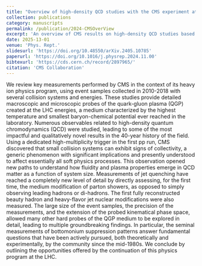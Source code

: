 ```yaml
---
title: "Overview of high-density QCD studies with the CMS experiment at the LHC"
collection: publications
category: manuscripts
permalink: /publication/2024-CMSOverView
excerpt: 'An overview of CMS results on high-density QCD studies based on Run 1 and Run 2 data'
date: 2025-13-01
venue: 'Phys. Rept.'
slidesurl: 'https://doi.org/10.48550/arXiv.2405.10785'
paperurl: 'https://doi.org/10.1016/j.physrep.2024.11.00'
bibtexurl: 'https://cds.cern.ch/record/2897965/'
citation: 'CMS Collaboration'
---
```

We review key measurements performed by CMS in the context of its heavy ion physics program, using event samples collected in 2010-2018 with several collision systems and energies. These studies provide detailed macroscopic and microscopic probes of the quark-gluon plasma (QGP) created at the LHC energies, a medium characterized by the highest temperature and smallest baryon-chemical potential ever reached in the laboratory. Numerous observables related to high-density quantum chromodynamics (QCD) were studied, leading to some of the most impactful and qualitatively novel results in the 40-year history of the field. Using a dedicated high-multiplicity trigger in the first pp run, CMS discovered that small collision systems can exhibit signs of collectivity, a generic phenomenon with significant implications and presently understood to affect essentially all soft physics processes. This observation opened new paths to understand how fluidity and plasma properties emerge in QCD matter as a function of system size. Measurements of jet quenching  have reached a completely new level of detail by directly assessing, for the first time, the medium modification of parton showers, as opposed to simply observing leading hadrons or di-hadrons. The first fully reconstructed beauty hadron and heavy-flavor jet nuclear modifications were also measured. The large size of the event samples, the precision of the measurements, and the extension of the probed kinematical phase space, allowed many other hard probes of the QGP medium to be explored in detail, leading to multiple groundbreaking findings. In particular, the seminal measurements of bottomonium suppression patterns answer fundamental questions that have been actively pursued, both theoretically and experimentally, by the community since the mid-1980s. We conclude by outlining the opportunities offered by the continuation of this physics program at the LHC.

